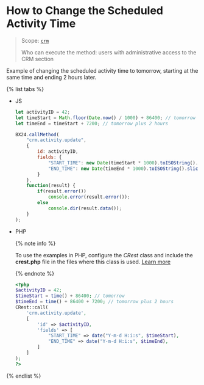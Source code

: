 # How to Change the Scheduled Activity Time

> Scope: [`crm`](../../../api-reference/scopes/permissions.md)
>
> Who can execute the method: users with administrative access to the CRM section

Example of changing the scheduled activity time to tomorrow, starting at the same time and ending 2 hours later.

{% list tabs %}

- JS

    ```javascript
    let activityID = 42;
    let timeStart = Math.floor(Date.now() / 1000) + 86400; // tomorrow
    let timeEnd = timeStart + 7200; // tomorrow plus 2 hours

    BX24.callMethod(
        "crm.activity.update",
        {
            id: activityID,
            fields: {
                "START_TIME": new Date(timeStart * 1000).toISOString().slice(0, 19).replace('T', ' '),
                "END_TIME": new Date(timeEnd * 1000).toISOString().slice(0, 19).replace('T', ' ')
            }
        },
        function(result) {
            if(result.error())
                console.error(result.error());
            else
                console.dir(result.data());
        }
    );
    ```

- PHP

    {% note info %}

    To use the examples in PHP, configure the *CRest* class and include the **crest.php** file in the files where this class is used. [Learn more](../../../how-to-use-examples.md)

    {% endnote %}

    ```php
    <?php
    $activityID = 42;
    $timeStart = time() + 86400; // tomorrow
    $timeEnd = time() + 86400 + 7200; // tomorrow plus 2 hours
    CRest::call(
        'crm.activity.update',
        [
            'id' => $activityID,
            'fields' => [
                "START_TIME" => date("Y-m-d H:i:s", $timeStart),
                "END_TIME" => date("Y-m-d H:i:s", $timeEnd),
            ]
        ]
    );
    ?>
    ```

{% endlist %}